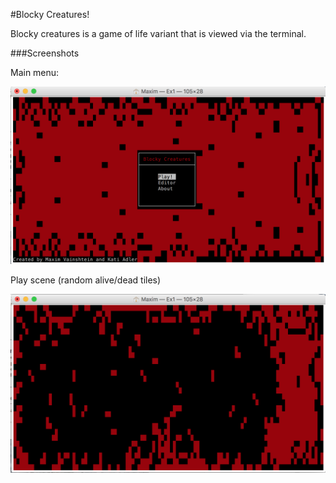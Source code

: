#Blocky Creatures!

Blocky creatures is a game of life variant that is viewed via the terminal.

###Screenshots

Main menu:

![alt tag](https://github.com/MaximV88/Block-Creatures/blob/master/Images/screenshot1.png)


Play scene (random alive/dead tiles)

![alt tag](https://github.com/MaximV88/Block-Creatures/blob/master/Images/screenshot.png)